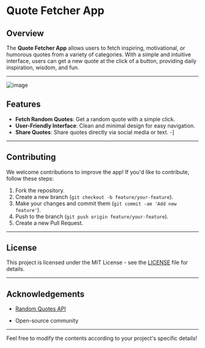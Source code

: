 

# Quote Fetcher App

## Overview

The **Quote Fetcher App** allows users to fetch inspiring, motivational, or humorous quotes from a variety of categories. With a simple and intuitive interface, users can get a new quote at the click of a button, providing daily inspiration, wisdom, and fun.

---
![image](https://github.com/user-attachments/assets/f9c4311e-08f5-4d05-a688-3585efeab5f3)

## Features

- **Fetch Random Quotes**: Get a random quote with a simple click.
- **User-Friendly Interface**: Clean and minimal design for easy navigation.
- **Share Quotes**: Share quotes directly via social media or text.
-]

---




## Contributing

We welcome contributions to improve the app! If you'd like to contribute, follow these steps:

1. Fork the repository.
2. Create a new branch (`git checkout -b feature/your-feature`).
3. Make your changes and commit them (`git commit -am 'Add new feature'`).
4. Push to the branch (`git push origin feature/your-feature`).
5. Create a new Pull Request.

---

## License

This project is licensed under the MIT License - see the [LICENSE](LICENSE) file for details.

---

## Acknowledgements

- [Random Quotes API](https://api.freeapi.app/api/v1/public/quotes/quote/random)

- Open-source community

---

Feel free to modify the contents according to your project's specific details!
